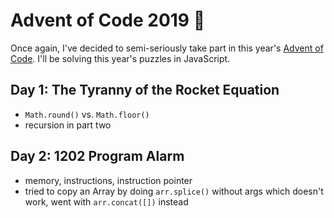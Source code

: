 # Advent of Code 2019 🎄

Once again, I've decided to semi-seriously take part in this year's [Advent of Code](https://adventofcode.com/2019). I'll be solving this year's puzzles in JavaScript.

## Day 1: The Tyranny of the Rocket Equation 

- `Math.round()` vs. `Math.floor()`
- recursion in part two

## Day 2: 1202 Program Alarm

- memory, instructions, instruction pointer
- tried to copy an Array by doing `arr.splice()` without args which doesn't work, went with `arr.concat([])` instead